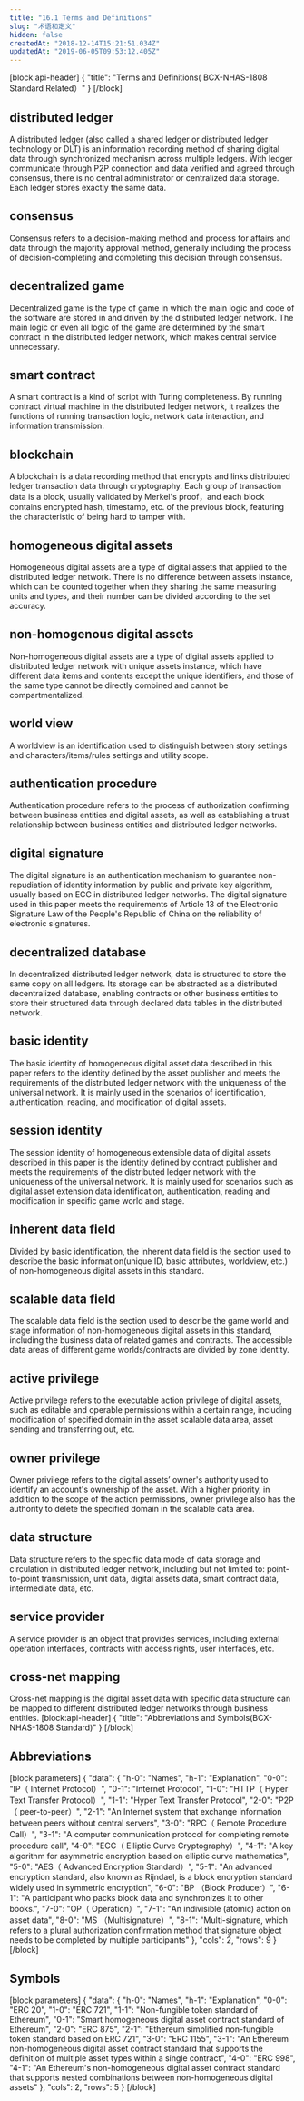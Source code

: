 ```yaml
---
title: "16.1 Terms and Definitions"
slug: "术语和定义"
hidden: false
createdAt: "2018-12-14T15:21:51.034Z"
updatedAt: "2019-06-05T09:53:12.405Z"
---
```

[block:api-header]
{
  "title": "Terms and Definitions( BCX-NHAS-1808 Standard Related）"
}
[/block]
## distributed ledger
A distributed ledger (also called a shared ledger or distributed ledger technology or DLT) is an information recording method of sharing digital data through synchronized mechanism across multiple ledgers. With ledger communicate through P2P connection and data verified and agreed through consensus, there is no central administrator or centralized data storage. Each ledger stores exactly the same data.

## consensus
Consensus refers to a decision-making method and process for affairs and data through the majority approval method, generally including the process of decision-completing and completing this decision through consensus.

## decentralized game
Decentralized game is the type of game in which the main logic and code of the software are stored in and driven by the distributed ledger network. The main logic or even all logic of the game are determined by the smart contract in the distributed ledger network, which makes central service unnecessary.

## smart contract
A smart contract is a kind of script with Turing completeness. By running contract virtual machine in the distributed ledger network, it realizes the functions of running transaction logic, network data interaction, and information transmission.

## blockchain
A blockchain is a data recording method that encrypts and links distributed ledger transaction data through cryptography. Each group of transaction data is a block, usually validated by Merkel's proof，and each block contains encrypted hash, timestamp, etc. of the previous block, featuring the characteristic of being hard to tamper with. 

## homogeneous digital assets
Homogeneous digital assets are a type of digital assets that applied to the distributed ledger network. There is no difference between assets instance, which can be counted together when they sharing the same measuring units and types, and their number can be divided according to the set accuracy.

## non-homogenous digital assets
Non-homogeneous digital assets are a type of digital assets applied to distributed ledger network with unique assets instance, which have different data items and contents except the unique identifiers, and those of the same type cannot be directly combined and cannot be compartmentalized.

## world view
A worldview is an identification used to distinguish between story settings and characters/items/rules settings and utility scope.

## authentication procedure
Authentication procedure refers to the process of authorization confirming between business entities and digital assets, as well as establishing a trust relationship between business entities and distributed ledger networks.

## digital signature
The digital signature is an authentication mechanism to guarantee non-repudiation of identity information by public and private key algorithm, usually based on ECC in distributed ledger networks. The digital signature used in this paper meets the requirements of Article 13 of the Electronic Signature Law of the People's Republic of China on the reliability of electronic signatures.

## decentralized database
In decentralized distributed ledger network, data is structured to store the same copy on all ledgers. Its storage can be abstracted as a distributed decentralized database, enabling contracts or other business entities to store their structured data through declared data tables in the distributed network.

## basic identity
The basic identity of homogeneous digital asset data described in this paper refers to the identity defined by the asset publisher and meets the requirements of the distributed ledger network with the uniqueness of the universal network. It is mainly used in the scenarios of identification, authentication, reading, and modification of digital assets.

## session identity
The session identity of homogeneous extensible data of digital assets described in this paper is the identity defined by contract publisher and meets the requirements of the distributed ledger network with the uniqueness of the universal network. It is mainly used for scenarios such as digital asset extension data identification, authentication, reading and modification in specific game world and stage.

##  inherent data field
Divided by basic identification, the inherent data field is the section used to describe the basic information(unique ID, basic attributes, worldview, etc.) of non-homogeneous digital assets in this standard. 

## scalable data field
The scalable data field is the section used to describe the game world and stage information of non-homogeneous digital assets in this standard, including the business data of related games and contracts. The accessible data areas of different game worlds/contracts are divided by zone identity.

## active privilege
Active privilege refers to the executable action privilege of digital assets, such as editable and operable permissions within a certain range, including modification of specified domain in the asset scalable data area, asset sending and transferring out, etc.

## owner privilege
Owner privilege refers to the digital assets’ owner's authority used to identify an account's ownership of the asset. With a higher priority, in addition to the scope of the action permissions, owner privilege also has the authority to delete the specified domain in the scalable data area.

## data structure
Data structure refers to the specific data mode of data storage and circulation in distributed ledger network, including but not limited to: point-to-point transmission, unit data, digital assets data, smart contract data, intermediate data, etc.

## service provider
A service provider is an object that provides services, including external operation interfaces, contracts with access rights, user interfaces, etc.

## cross-net mapping
Cross-net mapping is the digital asset data with specific data structure can be mapped to different distributed ledger networks through business entities. 
[block:api-header]
{
  "title": "Abbreviations and Symbols(BCX-NHAS-1808 Standard)"
}
[/block]
## Abbreviations
[block:parameters]
{
  "data": {
    "h-0": "Names",
    "h-1": "Explanation",
    "0-0": "IP（ Internet Protocol）",
    "0-1": "Internet Protocol",
    "1-0": "HTTP（ Hyper Text Transfer Protocol）",
    "1-1": "Hyper Text Transfer Protocol",
    "2-0": "P2P（ peer-to-peer）",
    "2-1": "An Internet system that exchange information between peers without central servers",
    "3-0": "RPC（ Remote Procedure Call）",
    "3-1": "A computer communication protocol for completing remote procedure call",
    "4-0": "ECC（ Elliptic Curve Cryptography）",
    "4-1": "A key algorithm for asymmetric encryption based on elliptic curve mathematics",
    "5-0": "AES（ Advanced Encryption Standard）",
    "5-1": "An advanced encryption standard, also known as Rijndael, is a block encryption standard widely used in symmetric encryption",
    "6-0": "BP （Block Producer）",
    "6-1": "A participant who packs block data and synchronizes it to other books.",
    "7-0": "OP（ Operation）",
    "7-1": "An indivisible (atomic) action on asset data",
    "8-0": "MS （Multisignature）",
    "8-1": "Multi-signature, which refers to a plural authorization confirmation method that signature object needs to be completed by multiple participants"
  },
  "cols": 2,
  "rows": 9
}
[/block]
## Symbols
[block:parameters]
{
  "data": {
    "h-0": "Names",
    "h-1": "Explanation",
    "0-0": "ERC 20",
    "1-0": "ERC 721",
    "1-1": "Non-fungible token standard of Ethereum",
    "0-1": "Smart homogeneous digital asset contract standard of Ethereum",
    "2-0": "ERC 875",
    "2-1": "Ethereum simplified non-fungible token standard based on ERC 721",
    "3-0": "ERC 1155",
    "3-1": "An Ethereum non-homogeneous digital asset contract standard that supports the definition of multiple asset types within a single contract",
    "4-0": "ERC 998",
    "4-1": "An Ethereum's non-homogeneous digital asset contract standard that supports nested combinations between non-homogeneous digital assets"
  },
  "cols": 2,
  "rows": 5
}
[/block]